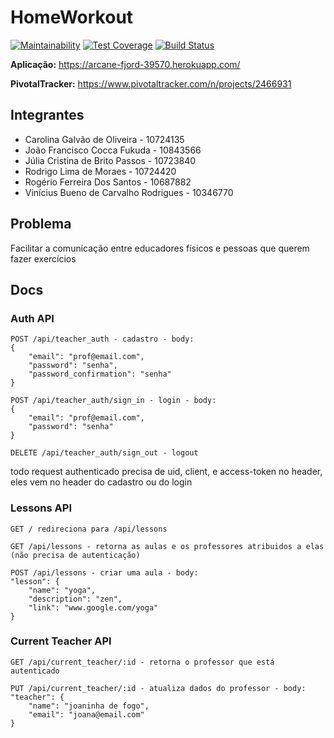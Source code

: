 # HomeWorkout

[![Maintainability](https://api.codeclimate.com/v1/badges/e1b8cbb4f1b371cae496/maintainability)](https://codeclimate.com/github/rodlmoraes/homeworkout/maintainability)
[![Test Coverage](https://api.codeclimate.com/v1/badges/e1b8cbb4f1b371cae496/test_coverage)](https://codeclimate.com/github/rodlmoraes/homeworkout/test_coverage)
[![Build Status](https://travis-ci.org/rodlmoraes/homeworkout.svg?branch=main)](https://travis-ci.org/rodlmoraes/homeworkout)

**Aplicação:** https://arcane-fjord-39570.herokuapp.com/

**PivotalTracker:** https://www.pivotaltracker.com/n/projects/2466931

## Integrantes

- Carolina Galvão de Oliveira - 10724135
- João Francisco Cocca Fukuda - 10843566
- Júlia Cristina de Brito Passos - 10723840
- Rodrigo Lima de Moraes - 10724420
- Rogério Ferreira Dos Santos - 10687882
- Vinícius Bueno de Carvalho Rodrigues - 10346770

## Problema

Facilitar a comunicação entre educadores físicos e pessoas que querem fazer exercícios

## Docs

### Auth API

```
POST /api/teacher_auth - cadastro - body:
{
	"email": "prof@email.com",
	"password": "senha",
	"password_confirmation": "senha"
}
```
```
POST /api/teacher_auth/sign_in - login - body:
{
	"email": "prof@email.com",
	"password": "senha"
}
```
```
DELETE /api/teacher_auth/sign_out - logout
```

todo request authenticado precisa de uid, client, e access-token no header, eles vem no header do cadastro ou do login

### Lessons API

```
GET / redireciona para /api/lessons
```
```
GET /api/lessons - retorna as aulas e os professores atribuidos a elas (não precisa de autenticação)
```
```
POST /api/lessons - criar uma aula - body:
"lesson": {
	"name": "yoga",
	"description": "zen",
	"link": "www.google.com/yoga"
}
```

### Current Teacher API

```
GET /api/current_teacher/:id - retorna o professor que está autenticado
```
```
PUT /api/current_teacher/:id - atualiza dados do professor - body:
"teacher": {
	"name": "joaninha de fogo",
	"email": "joana@email.com"
}
```
